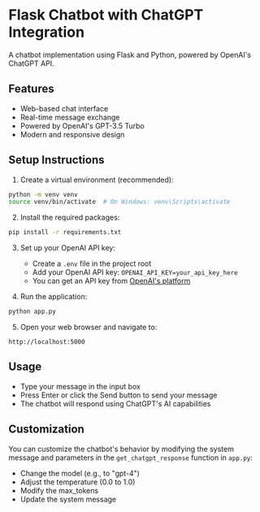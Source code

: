 # Flask Chatbot with ChatGPT Integration

A chatbot implementation using Flask and Python, powered by OpenAI's ChatGPT API.

## Features

- Web-based chat interface
- Real-time message exchange
- Powered by OpenAI's GPT-3.5 Turbo
- Modern and responsive design

## Setup Instructions

1. Create a virtual environment (recommended):
```bash
python -m venv venv
source venv/bin/activate  # On Windows: venv\Scripts\activate
```

2. Install the required packages:
```bash
pip install -r requirements.txt
```

3. Set up your OpenAI API key:
   - Create a `.env` file in the project root
   - Add your OpenAI API key: `OPENAI_API_KEY=your_api_key_here`
   - You can get an API key from [OpenAI's platform](https://platform.openai.com/api-keys)

4. Run the application:
```bash
python app.py
```

5. Open your web browser and navigate to:
```
http://localhost:5000
```

## Usage

- Type your message in the input box
- Press Enter or click the Send button to send your message
- The chatbot will respond using ChatGPT's AI capabilities

## Customization

You can customize the chatbot's behavior by modifying the system message and parameters in the `get_chatgpt_response` function in `app.py`:
- Change the model (e.g., to "gpt-4")
- Adjust the temperature (0.0 to 1.0)
- Modify the max_tokens
- Update the system message 